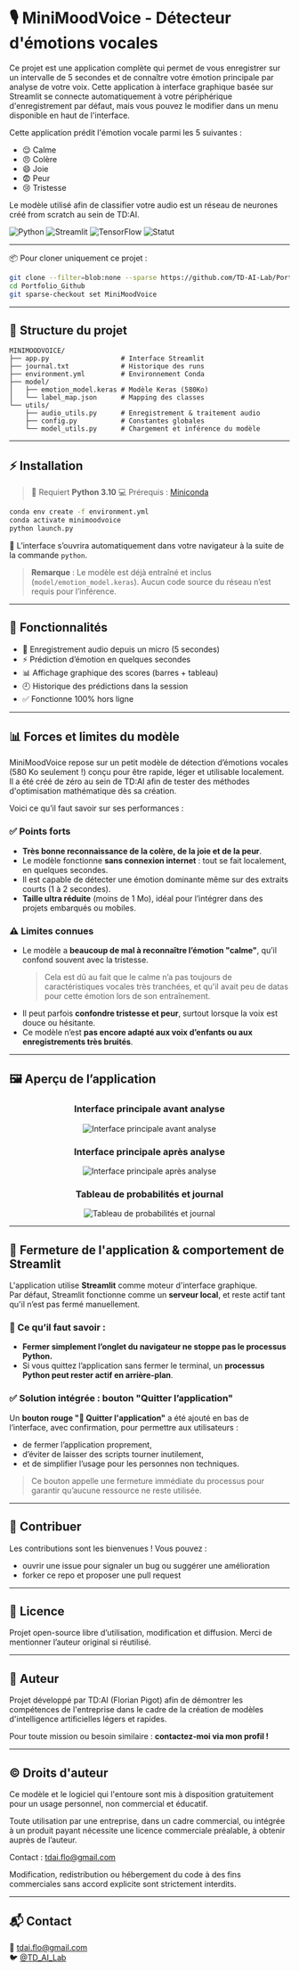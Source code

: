 
# 🎙️ MiniMoodVoice - Détecteur d'émotions vocales

Ce projet est une application complète qui permet de vous enregistrer sur un intervalle de 5 secondes et de connaître votre émotion principale par analyse de votre voix.
Cette application à interface graphique basée sur Streamlit se connecte automatiquement à votre périphérique d'enregistrement par défaut, mais vous pouvez le modifier dans un menu disponible en haut de l'interface.

Cette application prédit l'émotion vocale parmi les 5 suivantes :

- 😌 Calme
- 😠 Colère
- 😄 Joie
- 😨 Peur
- 😢 Tristesse

Le modèle utilisé afin de classifier votre audio est un réseau de neurones créé from scratch au sein de TD:AI.

![Python](https://img.shields.io/badge/Python-3.10-blue)
![Streamlit](https://img.shields.io/badge/Streamlit-1.28.2-red)
![TensorFlow](https://img.shields.io/badge/TensorFlow-2.13.0-orange)
![Statut](https://img.shields.io/badge/Statut-Fonctionnel-brightgreen)

---

📦 Pour cloner uniquement ce projet :

```bash
git clone --filter=blob:none --sparse https://github.com/TD-AI-Lab/Portfolio_Github.git
cd Portfolio_Github
git sparse-checkout set MiniMoodVoice
```

---

## 📁 Structure du projet

```
MINIMOODVOICE/
├── app.py                  # Interface Streamlit
├── journal.txt             # Historique des runs
├── environment.yml         # Environnement Conda
├── model/
│   ├── emotion_model.keras # Modèle Keras (580Ko)
│   └── label_map.json      # Mapping des classes
└── utils/
    ├── audio_utils.py      # Enregistrement & traitement audio
    ├── config.py           # Constantes globales
    └── model_utils.py      # Chargement et inférence du modèle
```

---

## ⚡ Installation

> 🎯 Requiert **Python 3.10**
> 💻 Prérequis : [Miniconda](https://docs.conda.io/en/latest/miniconda.html)

```bash
conda env create -f environment.yml
conda activate minimoodvoice
python launch.py
```

🚀 L’interface s’ouvrira automatiquement dans votre navigateur à la suite de la commande `python`.

> **Remarque** : Le modèle est déjà entraîné et inclus (`model/emotion_model.keras`). Aucun code source du réseau n’est requis pour l’inférence.

---

## 🧠 Fonctionnalités

- 🎤 Enregistrement audio depuis un micro (5 secondes)
- ⚡ Prédiction d’émotion en quelques secondes
- 📊 Affichage graphique des scores (barres + tableau)
- 🕘 Historique des prédictions dans la session
- ✅ Fonctionne 100% hors ligne

---

## 📊 Forces et limites du modèle

MiniMoodVoice repose sur un petit modèle de détection d’émotions vocales (580 Ko seulement !) conçu pour être rapide, léger et utilisable localement.
Il a été créé de zéro au sein de TD:AI afin de tester des méthodes d'optimisation mathématique dès sa création.

Voici ce qu’il faut savoir sur ses performances :

### ✅ Points forts

- **Très bonne reconnaissance de la colère, de la joie et de la peur**.
- Le modèle fonctionne **sans connexion internet** : tout se fait localement, en quelques secondes.
- Il est capable de détecter une émotion dominante même sur des extraits courts (1 à 2 secondes).
- **Taille ultra réduite** (moins de 1 Mo), idéal pour l’intégrer dans des projets embarqués ou mobiles.

### ⚠️ Limites connues

- Le modèle a **beaucoup de mal à reconnaître l’émotion "calme"**, qu’il confond souvent avec la tristesse.  
  > Cela est dû au fait que le calme n’a pas toujours de caractéristiques vocales très tranchées, et qu'il avait peu de datas pour cette émotion lors de son entraînement.
- Il peut parfois **confondre tristesse et peur**, surtout lorsque la voix est douce ou hésitante.
- Ce modèle n’est **pas encore adapté aux voix d’enfants ou aux enregistrements très bruités**.

---

## 🖼️ Aperçu de l’application

<h3 align="center">Interface principale avant analyse</h3>
<p align="center">
  <img src="images/Interface_1.png" style="max-width:500px; height:auto;" alt="Interface principale avant analyse">
</p>

<h3 align="center">Interface principale après analyse</h3>
<p align="center">
  <img src="images/Interface_2.png" style="max-width:500px; height:auto;" alt="Interface principale après analyse">
</p>

<h3 align="center">Tableau de probabilités et journal</h3>
<p align="center">
  <img src="images/Interface_3.png" style="max-width:500px; height:auto;" alt="Tableau de probabilités et journal">
</p>

---

## 🛑 Fermeture de l'application & comportement de Streamlit

L'application utilise **Streamlit** comme moteur d'interface graphique.  
Par défaut, Streamlit fonctionne comme un **serveur local**, et reste actif tant qu'il n’est pas fermé manuellement.

### 🧠 Ce qu’il faut savoir :

- **Fermer simplement l’onglet du navigateur ne stoppe pas le processus Python.**
- Si vous quittez l’application sans fermer le terminal, un **processus Python peut rester actif en arrière-plan**.

### ✅ Solution intégrée : bouton "Quitter l’application"

Un **bouton rouge "🛑 Quitter l'application"** a été ajouté en bas de l’interface, avec confirmation, pour permettre aux utilisateurs :
- de fermer l’application proprement,
- d’éviter de laisser des scripts tourner inutilement,
- et de simplifier l’usage pour les personnes non techniques.

> Ce bouton appelle une fermeture immédiate du processus pour garantir qu’aucune ressource ne reste utilisée.

---

## 🤝 Contribuer

Les contributions sont les bienvenues ! Vous pouvez :
- ouvrir une issue pour signaler un bug ou suggérer une amélioration
- forker ce repo et proposer une pull request

---

## 📄 Licence

Projet open-source libre d’utilisation, modification et diffusion. Merci de mentionner l’auteur original si réutilisé.

---

## 📌 Auteur

Projet développé par TD:AI (Florian Pigot) afin de démontrer les compétences de l'entreprise dans le cadre de la création de modèles d'intelligence artificielles légers et rapides.

Pour toute mission ou besoin similaire : **contactez-moi via mon profil !**

---

## ©️ Droits d'auteur

Ce modèle et le logiciel qui l'entoure sont mis à disposition gratuitement pour un usage personnel, non commercial et éducatif.

Toute utilisation par une entreprise, dans un cadre commercial, ou intégrée à un produit payant nécessite une licence commerciale préalable, à obtenir auprès de l’auteur.

Contact : tdai.flo@gmail.com

Modification, redistribution ou hébergement du code à des fins commerciales sans accord explicite sont strictement interdits.

---

## 📬 Contact

📧 tdai.flo@gmail.com  
🐦 [@TD_AI_Lab](https://x.com/TD_AI_Lab)
